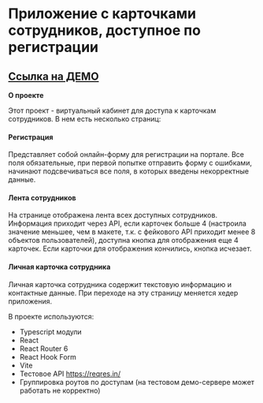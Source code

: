 # Приложение с карточками сотрудников, доступное по регистрации

## [Ссылка на ДЕМО](https://antipoff-test-aqgy.vercel.app/)

**О проекте**

Этот проект - виртуальный кабинет для доступа к карточкам сотрудников.
В нем есть несколько страниц:
#### Регистрация
Представляет собой онлайн-форму для регистрации на портале. Все поля обязательные, при первой попытке отправить форму с ошибками, начинают подсвечиваться все поля, в которых введены некорректные данные.
#### Лента сотрудников
На странице отображена лента всех доступных сотрудников. Информация приходит через API, если карточек больше 4 (настроила значение меньшее, чем в макете, т.к. с фейкового API приходит менее 8 объектов пользователей), доступна кнопка для отображения еще 4 карточек. Если карточки для отображения кончились, кнопка исчезает. 
#### Личная карточка сотрудника
Личная карточка сотрудника содержит текстовую информацию и контактные данные. При переходе на эту страницу меняется хедер приложения.

В проекте используются:
- Typescript модули
- React
- React Router 6
- React Hook Form
- Vite
- Тестовое API https://reqres.in/
- Группировка роутов по доступам (на тестовом демо-сервере может работать не корректно)


